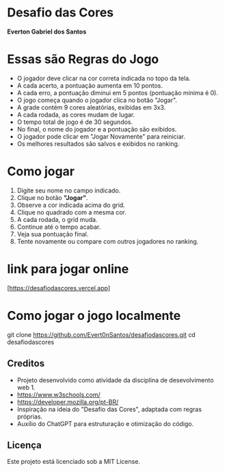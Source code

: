 # Desafio das Cores

**Everton Gabriel dos Santos**

# Essas são Regras do Jogo
- O jogador deve clicar na cor correta indicada no topo da tela.
- A cada acerto, a pontuação aumenta em 10 pontos.
- A cada erro, a pontuação diminui em 5 pontos (pontuação mínima é 0).
- O jogo começa quando o jogador clica no botão "Jogar".
- A grade contém 9 cores aleatórias, exibidas em 3x3.
- A cada rodada, as cores mudam de lugar.
- O tempo total de jogo é de 30 segundos.
- No final, o nome do jogador e a pontuação são exibidos.
- O jogador pode clicar em "Jogar Novamente" para reiniciar.
- Os melhores resultados são salvos e exibidos no ranking.

# Como jogar
1. Digite seu nome no campo indicado.
2. Clique no botão **"Jogar"**.
3. Observe a cor indicada acima do grid.
4. Clique no quadrado com a mesma cor.
5. A cada rodada, o grid muda.
6. Continue até o tempo acabar.
7. Veja sua pontuação final.
8. Tente novamente ou compare com outros jogadores no ranking.

#  link para jogar online
[https://desafiodascores.vercel.app]


# Como jogar o jogo localmente

git clone https://github.com/Evert0nSantos/desafiodascores.git
cd desafiodascores

## Creditos
- Projeto desenvolvido como atividade da disciplina de desevolvimento web 1.
- https://www.w3schools.com/
- https://developer.mozilla.org/pt-BR/
- Inspiração na ideia do "Desafio das Cores", adaptada com regras próprias.
- Auxílio do ChatGPT para estruturação e otimização do código.

## Licença 
Este projeto está licenciado sob a MIT License.
